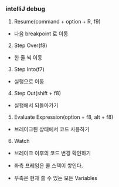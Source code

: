 ### intelliJ debug

1. Resume(command + option + R, f9)
  * 다음 breakpoint 로 이동
2. Step Over(f8)
  * 한 줄 씩 이동
3. Step Into(f7)
  * 실행으로 이동
4. Step Out(shift + f8)
  * 실행에서 되돌아가기
5. Evaluate Expression(option + f8, alt + f8)
  * 브레이크된 상태에서 코드 사용하기
6. Watch
  * 브레이크 이후의 코드 변경 확인하기

* 좌측 프레임은 콜 스택이 쌓인다.
* 우측은 현재 쓸 수 있는 모든 Variables
